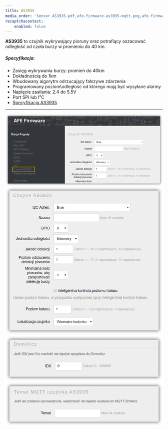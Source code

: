```yaml
---
title: AS3935
media_order: 'Sensor AS3935.pdf,afe-firmware-as3935-mqtt.png,afe-firmware-as3935-domoticz.png,afe-firmware-as3935-czujnik.png,afe-firmware-as3935.png'
recaptchacontact:
    enabled: false
---
```


**AS3935** to czujnik wykrywający pioruny oraz potrafiący oszacować odległość od czoła burzy w promieniu do 40 km. 

##### Specyfikacja:
* Zasięg wykrywania burzy: promień do 40km
* Dokładnością do 1km
* Wbudowany algorytm odrzucający fałszywe zdarzenia
* Programowany poziom\odległość od którego mają być wysyłane alarmy
* Napięcie zasilania: 2.4 do 5.5V
* Port SPI lub I²C
* [Specyfikacja AS3935](Sensor%20AS3935.pdf)

---

![](afe-firmware-as3935.png)
![](afe-firmware-as3935-czujnik.png)
![](afe-firmware-as3935-domoticz.png)
![](afe-firmware-as3935-mqtt.png)